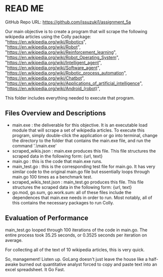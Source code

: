# READ ME

GitHub Repo URL: https://github.com/jssuzuki1/assignment_5a

Our main objective is to create a program that will scrape the following wikipedia articles using the Colly package:
		"https://en.wikipedia.org/wiki/Robotics",
		"https://en.wikipedia.org/wiki/Robot",
		"https://en.wikipedia.org/wiki/Reinforcement_learning",
		"https://en.wikipedia.org/wiki/Robot_Operating_System",
		"https://en.wikipedia.org/wiki/Intelligent_agent",
		"https://en.wikipedia.org/wiki/Software_agent",
		"https://en.wikipedia.org/wiki/Robotic_process_automation",
		"https://en.wikipedia.org/wiki/Chatbot",
		"https://en.wikipedia.org/wiki/Applications_of_artificial_intelligence",
		"https://en.wikipedia.org/wiki/Android_(robot)",

This folder includes everything needed to execute that program. 

## Files Overview and Descriptions

- main.exe : the deliverable for this objective. It is an executable load module that will scrape a set of wikipedia articles. To execute this program, simply double-click the application or go into terminal, change the directory to the folder that contains the main.exe file, and run the command '.\main.exe'
- scraped_wikis.json : main.exe produces this file. This file structures the scraped data in the following form: {url, text}
- main.go : this is the code that main.exe runs. 
- main_test.go : this is the corresponding test file for main.go. It has very similar code to the original main.go file but essentially loops through main.go 100 times as a benchmark test.
- scraped_wikis_test.json : main_test.go produces this file. This file structures the scraped data in the following form: {url, text}
- go.mod, go.sum, go.work.sum: all of these files include the dependences that main.exe needs in order to run. Most notably, all of this contains the necessary packages to run Colly. 

## Evaluation of Performance

main_test.go looped through 100 iterations of the code in main.go. The entire process took 35.25 seconds, or 0.3525 seconds per iteration on average. 

For collecting all of the text of 10 wikipedia articles, this is very quick. 

So, management! Listen up. GoLang doesn't just leave the house like a half-awake burned out quantitative analyst forced to copy and paste text into an excel spreadsheet. It Go Fast. 
